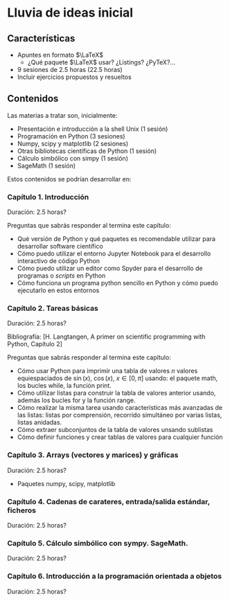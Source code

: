 # Lluvia de ideas inicial

## Características

* Apuntes en formato $\LaTeX$
    * ¿Qué paquete $\LaTeX$ usar? ¿Listings? ¿PyTeX?...
* 9 sesiones de 2.5 horas (22.5 horas)
* Incluir ejercicios propuestos y resueltos

## Contenidos

Las materias a tratar son, inicialmente:

* Presentación e introducción a la shell Unix (1 sesión)
* Programación en Python (3 sesiones)
* Numpy, scipy y matplotlib (2 sesiones)
* Otras bibliotecas científicas de Python (1 sesión)
* Cálculo simbólico con simpy (1 sesión)
* SageMath (1 sesión)

Estos contenidos se podrían desarrollar en:

### Capítulo 1. Introducción

Duración: 2.5 horas?

Preguntas que sabrás responder al termina este capítulo:
  * Qué versión de Python y qué paquetes es recomendable utilizar para desarrollar software científico
  * Cómo puedo utilizar el entorno Jupyter Notebook para el desarrollo interactivo de código Python
  * Cómo puedo utilizar un editor como Spyder para el desarrollo de programas o *scripts* en Python
  * Cómo funciona un programa python sencillo en Python y cómo puedo ejecutarlo en estos entornos


### Capítulo 2. Tareas básicas

Duración: 2.5 horas?

Bibliografía: [H. Langtangen, A primer on scientific programming with Python, Capítulo 2]

Preguntas que sabrás responder al termina este capítulo:
  * Cómo usar Python para imprimir una tabla de valores $n$ valores
    equiespaciados de $\sin(x)$, $\cos(x)$, $x\in [0,\pi]$ usando: el
    paquete math, los bucles while, la función print.
  * Cómo utilizar listas para construir la tabla de valores anterior
    usando, además los bucles for y la función range.
  * Cómo realizar la misma tarea usando características más avanzadas
    de las listas: listas por comprensión, recorrido simultáneo por
    varias listas, listas anidadas.
  * Cómo extraer subconjuntos de la tabla de valores unsando sublistas
  * Cómo definir funciones y crear tablas de valores para cualquier función

### Capítulo 3. Arrays (vectores y marices) y gráficas

Duración: 2.5 horas?

* Paquetes numpy, scipy, matplotlib

### Capítulo 4. Cadenas de carateres, entrada/salida estándar, ficheros

Duración: 2.5 horas?

### Capítulo 5. Cálculo simbólico con sympy. SageMath.

Duración: 2.5 horas?

### Capítulo 6. Introducción a la programación orientada a objetos

Duración: 2.5 horas?
